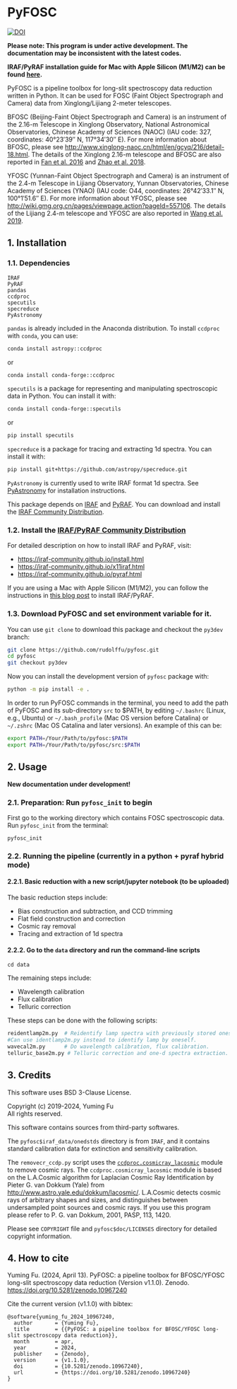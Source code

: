 # PyFOSC
[![DOI](https://zenodo.org/badge/DOI/10.5281/zenodo.10967240.svg)](https://doi.org/10.5281/zenodo.10967240)  

__Please note: This program is under active development. The documentation may be inconsistent with the latest codes.__

__IRAF/PyRAF installation guide for Mac with Apple Silicon (M1/M2) can be found [here](https://yumingfu.space/tech/2024-iraf-mac-installation/).__

PyFOSC is a pipeline toolbox for long-slit spectroscopy data reduction written in Python. It can be used for FOSC (Faint Object Spectrograph and Camera) data from Xinglong/Lijiang 2-meter telescopes.  

BFOSC (Beijing-Faint Object Spectrograph and Camera) is an instrument of the 2.16-m Telescope in Xinglong Observatory, National Astronomical Observatories, Chinese Academy of Sciences (NAOC) (IAU code: 327, coordinates: 40°23′39″ N, 117°34′30″ E). For more information about BFOSC, please see http://www.xinglong-naoc.cn/html/en/gcyq/216/detail-18.html. The details of the Xinglong 2.16-m telescope and BFOSC are also reported in [Fan et al. 2016](https://ui.adsabs.harvard.edu/abs/2016PASP..128k5005F/abstract) and [Zhao et al. 2018](https://ui.adsabs.harvard.edu/abs/2018RAA....18..110Z/abstract).

YFOSC (Yunnan-Faint Object Spectrograph and Camera) is an instrument of the 2.4-m Telescope in Lijiang Observatory, Yunnan Observatories, Chinese Academy of Sciences (YNAO) (IAU code: O44, coordinates: 26°42′33.1″ N, 100°1′51.6″ E). For more information about YFOSC, please see http://wiki.gmg.org.cn/pages/viewpage.action?pageId=557106. The details of the Lijiang 2.4-m telescope and YFOSC are also reported in [Wang et al. 2019](https://ui.adsabs.harvard.edu/abs/2019RAA....19..149W/abstract).

## 1. Installation 

### 1.1. Dependencies
```
IRAF
PyRAF
pandas
ccdproc
specutils
specreduce
PyAstronomy
```

`pandas` is already included in the Anaconda distribution. To install `ccdproc` with `conda`, you can use:
```sh
conda install astropy::ccdproc
```
or
```sh
conda install conda-forge::ccdproc
```

`specutils` is a package for representing and manipulating spectroscopic data in Python. You can install it with:
```sh
conda install conda-forge::specutils
```
or 
```sh
pip install specutils
```

`specreduce` is a package for tracing and extracting 1d spectra. You can install it with:
```sh
pip install git+https://github.com/astropy/specreduce.git
```

`PyAstronomy` is currently used to write IRAF format 1d spectra. See [PyAstronomy](https://pyastronomy.readthedocs.io/en/latest/pyaCDoc/installingPyA.html) for installation instructions.

This package depends on [IRAF](http://iraf.noao.edu/) and [PyRAF](http://www.stsci.edu/institute/software_hardware/pyraf). You can download and install the [IRAF Community Distribution](https://iraf-community.github.io/).

### 1.2. Install the [IRAF/PyRAF Community Distribution](https://iraf-community.github.io/)

For detailed description on how to install IRAF and PyRAF, visit:
- https://iraf-community.github.io/install.html
- https://iraf-community.github.io/x11iraf.html
- https://iraf-community.github.io/pyraf.html

If you are using a Mac with Apple Silicon (M1/M2), you can follow the instructions in [this blog post](https://yumingfu.space/tech/2024-iraf-mac-installation/) to install IRAF/PyRAF.

### 1.3. Download PyFOSC and set environment variable for it.

You can use `git clone` to download this package and checkout the `py3dev` branch:  
```bash
git clone https://github.com/rudolffu/pyfosc.git
cd pyfosc
git checkout py3dev
```

Now you can install the development version of `pyfosc` package with:
```sh
python -m pip install -e .
```

In order to run PyFOSC commands in the terminal, you need to add the path of PyFOSC and its sub-directory `src` to $PATH, by editing `~/.bashrc` (Linux, e.g., Ubuntu) or `~/.bash_profile` (Mac OS version before Catalina) or `~/.zshrc` (Mac OS Catalina and later versions). An example of this can be:
```Bash
export PATH=/Your/Path/to/pyfosc:$PATH
export PATH=/Your/Path/to/pyfosc/src:$PATH
```

## 2. Usage

**New documentation under development!**

### 2.1. Preparation: Run `pyfosc_init` to begin

First go to the working directory which contains FOSC spectroscopic data.
Run `pyfosc_init` from the terminal:
```
pyfosc_init
```

### 2.2. Running the pipeline (currently in a python + pyraf hybrid mode)

#### 2.2.1. Basic reduction with a new script/jupyter notebook (to be uploaded)

The basic reduction steps include:
- Bias construction and subtraction, and CCD trimming
- Flat field construction and correction
- Cosmic ray removal
- Tracing and extraction of 1d spectra

#### 2.2.2. Go to the `data` directory and run the command-line scripts 

```
cd data
```

The remaining steps include:
- Wavelength calibration
- Flux calibration
- Telluric correction

These steps can be done with the following scripts:

```bash
reidentlamp2m.py  # Reidentify lamp spectra with previously stored ones.
#Can use identlamp2m.py instead to identify lamp by oneself.
wavecal2m.py      # Do wavelength calibration, flux calibration.
telluric_base2m.py # Telluric correction and one-d spectra extraction.
```

## 3. Credits

This software uses BSD 3-Clause License.  

Copyright (c) 2019-2024, Yuming Fu  
All rights reserved.  

This software contains sources from third-party softwares.  

The `pyfosc$iraf_data/onedstds` directory is from `IRAF`, and it contains standard calibration data for extinction and sensitivity calibration.  

The `removecr_ccdp.py` script uses the [`ccdproc.cosmicray_lacosmic`](https://ccdproc.readthedocs.io/en/latest/api/ccdproc.cosmicray_lacosmic.html#ccdproc.cosmicray_lacosmic) module to remove cosmic rays. The `ccdproc.cosmicray_lacosmic` module is based on the L.A.Cosmic algorithm for Laplacian Cosmic Ray Identification by Pieter G. van Dokkum (Yale) from http://www.astro.yale.edu/dokkum/lacosmic/. L.A.Cosmic detects cosmic rays of arbitrary shapes and sizes, and distinguishes between undersampled point sources and cosmic rays. If you use this program please refer to P. G. van Dokkum, 2001, PASP, 113, 1420.  

Please see `COPYRIGHT` file and `pyfosc$doc/LICENSES` directory for detailed copyright information.  

## 4. How to cite

Yuming Fu. (2024, April 13). PyFOSC: a pipeline toolbox for BFOSC/YFOSC long-slit spectroscopy data reduction (Version v1.1.0). Zenodo. https://doi.org/10.5281/zenodo.10967240

Cite the current version (v1.1.0) with bibtex:  

```
@software{yuming_fu_2024_10967240,
  author       = {Yuming Fu},
  title        = {{PyFOSC: a pipeline toolbox for BFOSC/YFOSC long-slit spectroscopy data reduction}},
  month        = apr,
  year         = 2024,
  publisher    = {Zenodo},
  version      = {v1.1.0},
  doi          = {10.5281/zenodo.10967240},
  url          = {https://doi.org/10.5281/zenodo.10967240}
}
```
